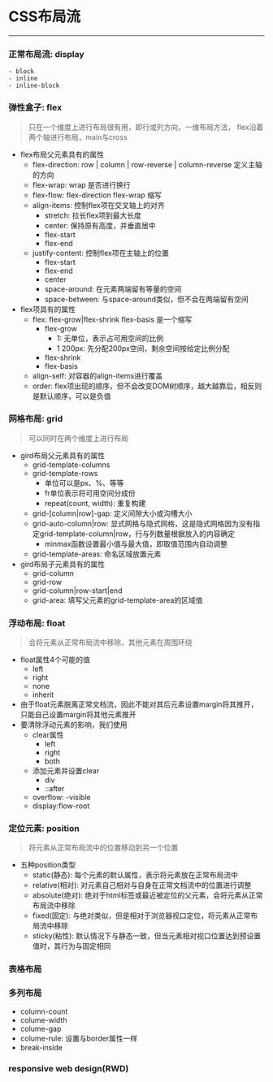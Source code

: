 # CSS布局流
---
### 正常布局流: display
	- block
	- inline
	- inline-block

### 弹性盒子: flex
>只在一个维度上进行布局很有用，即行或列方向，一维布局方法，
>flex沿着两个轴进行布局，main与cross
- flex布局父元素具有的属性
	- flex-direction: row | column  | row-reverse | column-reverse
		定义主轴的方向
	- flex-wrap: wrap
		是否进行换行
	- flex-flow: flex-direction flex-wrap
		缩写
	- align-items: 控制flex项在交叉轴上的对齐
		- stretch: 拉长flex项到最大长度
		- center: 保持原有高度，并垂直居中
		- flex-start
		- flex-end
	- justify-content: 控制flex项在主轴上的位置
		- flex-start
		- flex-end
		- center
		- space-around: 在元素两端留有等量的空间
		- space-between: 与space-around类似，但不会在两端留有空间
- flex项具有的属性
	- flex: flex-grow|flex-shrink flex-basis 
		是一个缩写
		- flex-grow
			- 1: 无单位，表示占可用空间的比例
			- 1 200px: 先分配200px空间，剩余空间按给定比例分配
		- flex-shrink
		- flex-basis
	- align-self: 对容器的align-items进行覆盖
	- order: flex项出现的顺序，但不会改变DOM树顺序，越大越靠后，相反则是默认顺序，可以是负值

### 网格布局: grid
> 可以同时在两个维度上进行布局
- gird布局父元素具有的属性
	- grid-template-columns
	- grid-template-rows
		- 单位可以是px、%、等等
		- fr单位表示将可用空间分成份
		- repeat(count, width): 重复构建
	- grid-[column|row]-gap: 定义间隙大小或沟槽大小
	- grid-auto-column|row: 显式网格与隐式网格，这是隐式网格因为没有指定grid-template-column|row，行与列数量根据放入的内容确定
		- minmax函数设置最小值与最大值，即取值范围内自动调整
	- grid-template-areas: 命名区域放置元素
- gird布局子元素具有的属性
	- grid-column
	- grid-row
	- grid-column|row-start|end
	- grid-area: 填写父元素的grid-template-area的区域值

### 浮动布局: float
>会将元素从正常布局流中移除，其他元素在周围环绕
- float属性4个可能的值
	- left
	- right
	- none
	- inherit
- 由于float元素脱离正常文档流，因此不能对其后元素设置margin将其推开，只能自己设置margin将其他元素推开
- 要清除浮动元素的影响，我们使用
	- clear属性
		- left
		- right
		- both
	- 添加元素并设置clear
		- div
		- ::after
	- overflow: -visible
	- display:flow-root

### 定位元素: position
> 将元素从正常布局流中的位置移动到另一个位置
- 五种position类型
	- static(静态): 每个元素的默认属性，表示将元素放在正常布局流中
	- relative(相对): 对元素自己相对与自身在正常文档流中的位置进行调整
	- absolute(绝对): 绝对于html标签或最近被定位的父元素，会将元素从正常布局流中移除
	- fixed(固定): 与绝对类似，但是相对于浏览器视口定位，将元素从正常布局流中移除
	- sticky(粘性): 默认情况下与静态一致，但当元素相对视口位置达到预设置值时，其行为与固定相同

### 表格布局

### 多列布局
- column-count
- colume-width
- colume-gap
- colume-rule: 设置与border属性一样
- break-inside

### responsive web design(RWD)
